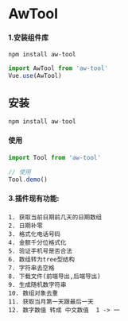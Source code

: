 # AwTool

#### 1.安装组件库

```shell
npm install aw-tool
```

```javascript
import AwTool from 'aw-tool'
Vue.use(AwTool)
```

## 安装

```javascript
npm install aw-tool
```

#### 使用

```js
import Tool from 'aw-tool'

// 使用
Tool.demo()
```

#### 3.插件现有功能:

```doc
1. 获取当前日期前几天的日期数组
2. 日期补零
3. 格式化电话号码
4. 金额千分位格式化
5. 验证手机号是否合法
6. 数组转为tree型结构
7. 字符串去空格
8. 下载文件(前端导出,后端导出)
9. 生成随机数字符串
10. 数组对象去重
11. 获取当月第一天跟最后一天
12. 数字数值 转成 中文数值  1 -> 一
```
